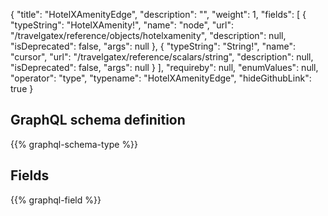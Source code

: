 {
  "title": "HotelXAmenityEdge",
  "description": "",
  "weight": 1,
  "fields": [
    {
      "typeString": "HotelXAmenity!",
      "name": "node",
      "url": "/travelgatex/reference/objects/hotelxamenity",
      "description": null,
      "isDeprecated": false,
      "args": null
    },
    {
      "typeString": "String!",
      "name": "cursor",
      "url": "/travelgatex/reference/scalars/string",
      "description": null,
      "isDeprecated": false,
      "args": null
    }
  ],
  "requireby": null,
  "enumValues": null,
  "operator": "type",
  "typename": "HotelXAmenityEdge",
  "hideGithubLink": true
}
## GraphQL schema definition

{{% graphql-schema-type %}}

## Fields

{{% graphql-field %}}
